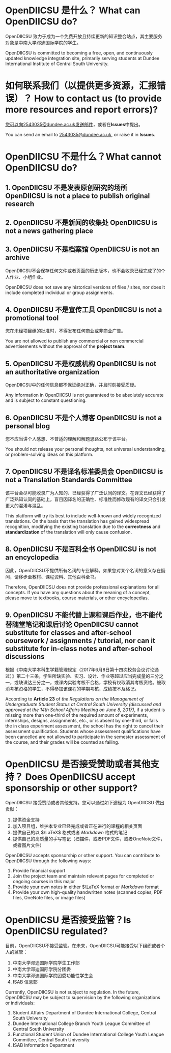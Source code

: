 # OpenDIICSU 是什么？ What can OpenDIICSU do?

OpenDIICSU 致力于成为一个免费开放且持续更新的知识整合站点，其主要服务对象是中南大学邓迪国际学院的学生。

OpenDIICSU is committed to becoming a free, open, and continuously updated knowledge integration site, primarily serving students at Dundee International Institute of Central South University.

# 如何联系我们（以提供更多资源，汇报错误）？ How to contact us (to provide more resources and report errors)?

您可以向2543035@dundee.ac.uk发送邮件，或者在**Issues**中提出。

You can send an email to 2543035@dundee.ac.uk, or raise it in **Issues**.

# OpenDIICSU 不是什么？What cannot OpenDIICSU do?

## 1. OpenDIICSU 不是发表原创研究的场所 OpenDIICSU is not a place to publish original research

## 2. OpenDIICSU 不是新闻的收集处 OpenDIICSU is not a news gathering place

## 3. OpenDIICSU 不是档案馆 OpenDIICSU is not an archive

OpenDIICSU不会保存任何文件或者页面的历史版本，也不会收录已经完成了的个人作业、小组作业。

OpenDIICSU does not save any historical versions of files / sites, nor does it include completed individual or group assignments.

## 4. OpenDIICSU 不是宣传工具 OpenDIICSU is not a promotional tool

您在未经项目组的批准时，不得发布任何商业或非商业广告。

You are not allowed to publish any commercial or non commercial advertisements without the approval of the **project team**.

## 5. OpenDIICSU 不是权威机构 OpenDIICSU is not an authoritative organization

OpenDIICSU中的任何信息都不保证绝对正确，并且时刻接受质疑。

Any information in OpenDIICSU is not guaranteed to be absolutely accurate and is subject to constant questioning.

## 6. OpenDIICSU 不是个人博客 OpenDIICSU is not a personal blog

您不应当讲个人感想、不普适的理解和解题思路公布于该平台。

You should not release your personal thoughts, not universal understanding, or problem-solving ideas on this platform.

## 7. OpenDIICSU 不是译名标准委员会 OpenDIICSU is not a Translation Standards Committee

该平台会尽可能收录广为人知的、已经获得了广泛认同的译文。在译文已经获得了广泛熟知认同的基础上，盲目因译名的正确性、标准性而修改现有的译文只会引发更大的混淆与混乱。

This platform will try its best to include well-known and widely recognized translations. On the basis that the translation has gained widespread recognition, modifying the existing translation due to the **correctness** and **standardization** of the translation will only cause confusion.

## 8. OpenDIICSU 不是百科全书 OpenDIICSU is not an encyclopedia

因此，OpenDIICSU不提供所有名词的专业解释。如果您对某个名词的意义存在疑问，请移步至教材、课程资料、其他百科全书。

Therefore, OpenDIICSU does not provide professional explanations for all concepts. If you have any questions about the meaning of a concept, please move to textbooks, course materials, or other encyclopedias.

## 9. OpenDIICSU 不能代替上课和课后作业，也不能代替随堂笔记和课后讨论 OpenDIICSU cannot substitute for classes and after-school coursework / assignments / tutorial, nor can it substitute for in-class notes and after-school discussions

根据《中南大学本科生学籍管理规定（2017年6月8日第十四次校务会议讨论通过）》第二十三条，学生所缺实验、实习、设计、作业等超过应当完成量的三分之一，或缺课达三分之一，或课内实验考核不合格，学校有权取消其考核资格。被取消考核资格的学生，不得参加该课程的学期考核，成绩按不及格记。

According to **Article 23** of _the Regulations on the Management of Undergraduate Student Status at Central South University (discussed and approved at the 14th School Affairs Meeting on June 8, 2017)_, if a student is missing more than one-third of the required amount of experiments, internships, designs, assignments, etc., or is absent by one-third, or fails the in class experiment assessment, the school has the right to cancel their assessment qualification. Students whose assessment qualifications have been cancelled are not allowed to participate in the semester assessment of the course, and their grades will be counted as failing.

# OpenDIICSU 是否接受赞助或者其他支持？ Does OpenDIICSU accept sponsorship or other support?

OpenDIICSU 接受赞助或者其他支持。您可以通过如下途径为 OpenDIICSU 做出贡献：

1. 提供资金支持
2. 加入项目组，维护本专业已经完成或者正在进行的课程的相关页面
3. 提供自己的以 $\LaTeX$ 格式或者 $Markdown$ 格式的笔记
4. 提供自己的高质量的手写笔记（扫描件，或者PDF文件，或者OneNote文件，或者图片文件）



OpenDIICSU accepts sponsorship or other support. You can contribute to OpenDIICSU through the following ways:

1. Provide financial support
2. Join the project team and maintain relevant pages for completed or ongoing courses in this major
3. Provide your own notes in either $\LaTeX format or $Markdown$ format
4. Provide your own high-quality handwritten notes (scanned copies, PDF files, OneNote files, or image files)

# OpenDIICSU 是否接受监管？Is OpenDIICSU regulated?

目前，OpenDIICSU不接受监管。在未来，OpenDIICSU可能接受以下组织或者个人的监管：

1. 中南大学邓迪国际学院学生工作部
2. 中南大学邓迪国际学院分团委
3. 中南大学邓迪国际学院团委功能性学生会
4. ISAB 信息部

Currently, OpenDIICSU is not subject to regulation. In the future, OpenDIICSU may be subject to supervision by the following organizations or individuals:

1. Student Affairs Department of Dundee International College, Central South University
2. Dundee International College Branch Youth League Committee of Central South University
3. Functional Student Union of Dundee International College Youth League Committee, Central South University
4. ISAB Information Department
